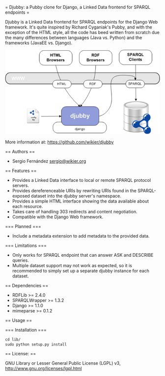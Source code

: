 
= Djubby: a Pubby clone for Django, a Linked Data frontend for SPARQL endpoints =

Djubby is a Linked Data frontend for SPARQL endpoints for the Django Web framework.
It's quite inspired by Richard Cyganiak's Pubby, and with the exception of the HTML
style, all the code has beed written from scratch due the many differences between 
languages (Java vs. Python) and the frameworks (JavaEE vs. Django).

![djubby](https://raw.githubusercontent.com/wikier/djubby/master/doc/images/djubby.png)

More information at: https://github.com/wikier/djubby

== Authors ==

*  Sergio Fernández <sergio@wikier.org>

== Features ==

* Provides a Linked Data interface to local or remote SPARQL protocol servers.
* Provides dereferenceable URIs by rewriting URIs found in the SPARQL-exposed dataset into the djubby server's namespace.
* Provides a simple HTML interface showing the data available about each resource.
* Takes care of handling 303 redirects and content negotiation.
* Compatible with the Django Web framework.

=== Planned ===

* Include a metadata extension to add metadata to the provided data.

=== Limitations ===

* Only works for SPARQL endpoint that can answer ASK and DESCRIBE queries.
* Multiple dataset support may not work as expected, so it is recommended to simply set up a separate djubby instance for each dataset.


== Dependencies ==

* RDFLib >= 2.4.0
* SPARQLWrapper >= 1.3.2
* Django >= 1.1.0
* mimeparse >= 0.1.2

== Usage ==

=== Installation ===

    cd lib/
    sudo python setup.py install

== License: ==

GNU Library or Lesser General Public License (LGPL) v3, http://www.gnu.org/licenses/lgpl.html

